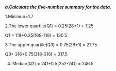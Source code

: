 ***a.Calculate the five-number summary for the data.***

1.Minimun=1.7

2.The lower quartile(Q1) = 0.25(28+1) = 7.25

Q1 = 118+0.25(168-118) = 130.5

3.The upper quartile(Q3) = 0.75(28+1) = 21.75

Q3= 316+0.75(318-316) = 317.5

4. Median(Q2) = 241+0.5(252-241) = 246.5
